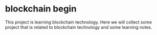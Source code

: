 # blockchain begin

This project is learning blockchain technology. Here we will collect some project that is related to blockchain technology and some learning notes.
